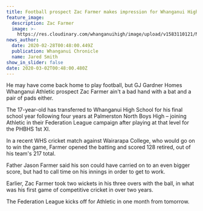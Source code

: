 ```yaml
---
title: Football prospect Zac Farmer makes impression for Whanganui High cricket
feature_image:
  description: Zac Farmer
  image: >-
    https://res.cloudinary.com/whanganuihigh/image/upload/v1583110121/News/Zac_Farmer._chron_Feb_2020.jpg
news_author:
  date: 2020-02-28T00:48:00.449Z
  publication: Whanganui Chronicle
  name: Jared Smith
show_in_slider: false
date: 2020-03-02T00:48:00.480Z
---
```

He may have come back home to play football, but GJ Gardner Homes Whanganui Athletic prospect Zac Farmer ain't a bad hand with a bat and a pair of pads either.

The 17-year-old has transferred to Whanganui High School for his final school year following four years at Palmerston North Boys High – joining Athletic in their Federation League campaign after playing at that level for the PHBHS 1st XI.

In a recent WHS cricket match against Wairarapa College, who would go on to win the game, Farmer opened the batting and scored 128 retired, out of his team's 217 total.

Father Jason Farmer said his son could have carried on to an even bigger score, but had to call time on his innings in order to get to work.

Earlier, Zac Farmer took two wickets in his three overs with the ball, in what was his first game of competitive cricket in over two years.

The Federation League kicks off for Athletic in one month from tomorrow.
